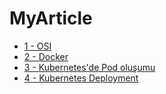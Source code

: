 # MyArticle
- [1 - OSI](MyArticle/OSI/OSI.md)
- [2 - Docker](MyArticle/Docker/DOCKER.md)
- [3 - Kubernetes'de Pod oluşumu](MyArticle/Kubernetes'de-Pod'un-Nasıl-Olusur/Kubernetes'de-Pod'un-yasam-hikayesi.md)
- [4 - Kubernetes Deployment](MyArticle/Kubernetes-Deployment/Kubernetes-Deployment.md)
